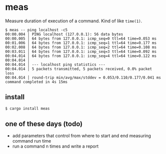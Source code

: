 # meas

Measure duration of execution of a command. Kind of like `time(1)`.

```
$ meas -- ping localhost -c5
00:00.004 │ PING localhost (127.0.0.1): 56 data bytes
00:00.005 │ 64 bytes from 127.0.0.1: icmp_seq=0 ttl=64 time=0.053 ms
00:01.006 │ 64 bytes from 127.0.0.1: icmp_seq=1 ttl=64 time=0.177 ms
00:02.008 │ 64 bytes from 127.0.0.1: icmp_seq=2 ttl=64 time=0.108 ms
00:03.011 │ 64 bytes from 127.0.0.1: icmp_seq=3 ttl=64 time=0.092 ms
00:04.014 │ 64 bytes from 127.0.0.1: icmp_seq=4 ttl=64 time=0.122 ms
00:04.014 │
00:04.014 │ --- localhost ping statistics ---
00:04.014 │ 5 packets transmitted, 5 packets received, 0.0% packet loss
00:04.014 │ round-trip min/avg/max/stddev = 0.053/0.110/0.177/0.041 ms
command completed in 4s 15ms
```

## install

```sh
$ cargo install meas
```

## one of these days (todo)

- add parameters that control from where to start and end measuring command run
  time
- run a command n times and write a report
